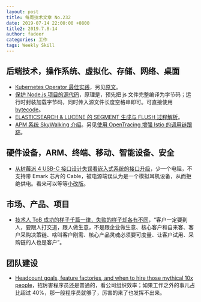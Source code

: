 ```yaml
---
layout: post
title: 每周技术文章 No.232
date: 2019-07-14 22:00:00 +0800
title2: 2019.7.8-14
author: fadeer
categories: 工作
tags: Weekly Skill
---
```


## 后端技术，操作系统、虚拟化、存储、网络、桌面

- [Kubernetes Operator 最佳实践](http://weekly.dockone.io/article/9088)，另见[原文](https://blog.openshift.com/kubernetes-operators-best-practices/)。
- [保护 Node.js 项目的源代码](https://mrluo.life/article/detail/144/protect-nodejs-source-code-by-compiling-to-bytecode)，原理是，预先把 js 文件完整编译为字节码；运行时封装加载字节码，同时传入源文件长度空格串即可。可直接使用[bytecode](https://github.com/OsamaAbbas/bytenode)。
- [ELASTICSEARCH & LUCENE 的 SEGMENT 生成与 FLUSH 过程解析](https://www.easyice.cn/archives/323)。
- [APM 系统 SkyWalking 介绍](https://mp.weixin.qq.com/s/F-IPkfo6jp6Wkb4ql-jaLg)。另见[使用 OpenTracing 增强 Istio 的调用链跟踪](https://www.servicemesher.com/blog/using-opentracing-with-istio-part-1/)。

## 硬件设备，ARM、终端、移动、智能设备、安全

- [从树莓派 4 USB-C 接口设计失误看嵌入式系统的接口升级](http://www.chongdiantou.com/wp/archives/36445.html)，少一个电阻，不支持带 Emark 芯片的 Cable，被电源端误认为是一个模拟耳机设备，从而拒绝供电。看来可以等等[小改版](https://arstechnica.com/gadgets/2019/07/raspberry-pi-4-uses-incorrect-usb-c-design-wont-work-with-some-chargers/)。

## 市场、产品、项目

- [技术人 ToB 成功的样子千篇一律，失败的样子却各有不同](https://www.infoq.cn/article/KY2wijmVaOC5TquOH-f8)，“客户一定要到人，要跟人打交道，跟人做生意，不是跟企业做生意、核心客户和自来客、客户采购决策链、啥叫客户刚需、核心产品灵魂必须要可度量、让客户试用、采购链的人也是客户”。

## 团队建设

- [Headcount goals, feature factories, and when to hire those mythical 10x people](https://erikbern.com/2019/02/21/headcount-targets-feature-factories-and-when-to-hire-those-mythical-10x-people.html)，招厉害程序员还是普通的，看公司组织效率；如果工作之外的事儿占比超过 40%，那一般程序员就够了，厉害的来了也发挥不出来。

